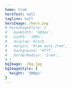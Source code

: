 ```yaml
---
home: true
heroText: null
tagline: null
heroImage: /hero.png
# heroImageStyle: {
#   maxWidth: '600px',
#   width: '100%',
#   display: block,
#   margin: '9rem auto 2rem',
#   background: '#fff',
#   borderRadius: '1rem',
# }
bgImage: ./bg.jpg
bgImageStyle: {
  height: '300px'
}
---
```


